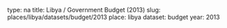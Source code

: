 type: na
title: Libya / Government Budget (2013)
slug: places/libya/datasets/budget/2013
place: libya
dataset: budget
year: 2013
